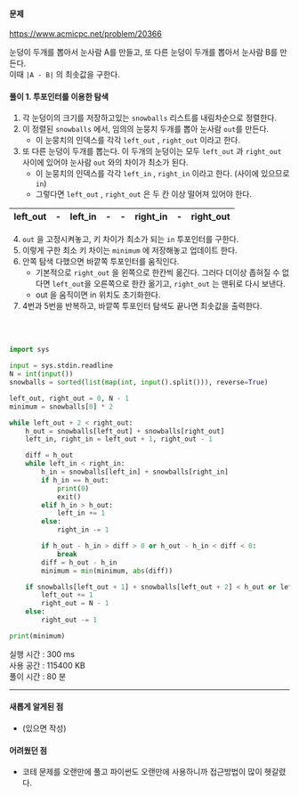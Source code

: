 
#### 문제   

https://www.acmicpc.net/problem/20366

눈덩이 두개를 뽑아서 눈사람 A를 만들고, 또 다른 눈덩이 두개를 뽑아서 눈사람 B를 만든다.  
이때 `|A - B|` 의 최솟값을 구한다.

#### 풀이 1. 투포인터를 이용한 탐색

1. 각 눈덩이의 크기를 저장하고있는 `snowballs` 리스트를 내림차순으로 정렬한다.
2. 이 정렬된 `snowballs` 에서, 임의의 눈뭉치 두개를 뽑아 눈사람 `out`를 만든다.
   - 이 눈뭉치의 인덱스를 각각 `left_out` , `right_out` 이라고 한다.  
3. 또 다른 눈덩이 두개를 뽑는다. 이 두개의 눈덩이는 모두 `left_out` 과 `right_out` 사이에 있어야 눈사람 `out` 와의 차이가 최소가 된다. 
   - 이 눈뭉치의 인덱스를 각각 `left_in` , `right_in` 이라고 한다. (사이에 있으므로 `in`)
   - 그렇다면 `left_out` , `right_out` 은 두 칸 이상 떨어져 있어야 한다.

left_out | - | left_in | - | - | right_in | - | right_out
-- | -- | -- | -- | -- | -- | --  | --

4. `out` 을 고정시켜놓고, 키 차이가 최소가 되는 `in` 투포인터를 구한다. 
5. 이렇게 구한 최소 키 차이는 `minimum` 에 저장해놓고 업데이트 한다.
6. 안쪽 탐색 다했으면 바깥쪽 투포인터를 움직인다. 
   - 기본적으로 `right_out` 을 왼쪽으로 한칸씩 옮긴다. 그러다 더이상 좁혀질 수 없다면 `left_out`을 오른쪽으로 한칸 옮기고, `right_out` 는 맨뒤로 다시 보낸다.
   - out 을 움직이면 in 위치도 초기화한다.
7. 4번과 5번을 반복하고, 바깥쪽 투포인터 탐색도 끝나면 최솟값을 출력한다.

<br/><br/>

```python
import sys

input = sys.stdin.readline
N = int(input())
snowballs = sorted(list(map(int, input().split())), reverse=True)

left_out, right_out = 0, N - 1
minimum = snowballs[0] * 2

while left_out + 2 < right_out:
    h_out = snowballs[left_out] + snowballs[right_out]
    left_in, right_in = left_out + 1, right_out - 1

    diff = h_out
    while left_in < right_in:
        h_in = snowballs[left_in] + snowballs[right_in]
        if h_in == h_out:
            print(0)
            exit()
        elif h_in > h_out:
            left_in += 1
        else:
            right_in -= 1

        if h_out - h_in > diff > 0 or h_out - h_in < diff < 0:
            break
        diff = h_out - h_in
        minimum = min(minimum, abs(diff))

    if snowballs[left_out + 1] + snowballs[left_out + 2] < h_out or left_out + 3 == right_out:
        left_out += 1
        right_out = N - 1
    else:
        right_out -= 1

print(minimum)

```


실행 시간 : 300 ms    
사용 공간 : 115400 KB  
풀이 시간 : 80 분  

--- 



#### 새롭게 알게된 점
  + (있으면 작성)

#### 어려웠던 점
  + 코테 문제를 오랜만에 풀고 파이썬도 오랜만에 사용하니까 접근방법이 많이 헷갈렸다.
  
